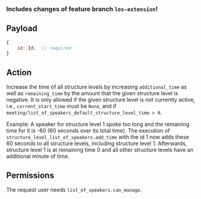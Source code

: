 ### Includes changes of feature branch `los-extension`!

## Payload

```js
{
    id: Id;  // required
}
```

## Action

Increase the time of all structure levels by increasing
`additional_time` as well as `remaining_time` by the amount that the given structure level is
negative. It is only allowed if the given structure level is not currently active, i.e.,
`current_start_time` must be `None`, and if `meeting/list_of_speakers_default_structure_level_time > 0`.

Example: A speaker for structure level 1 spoke too long and the remaining time for it is -60 (60 seconds over its total time). The execution of `structure_level_list_of_speakers.add_time` with the id 1 now adds these 60 seconds to all structure levels, including structure level 1. Afterwards, structure level 1 is at remaining time 0 and all other structure levels have an additional minute of time.

## Permissions

The request user needs `list_of_speakers.can_manage`.
